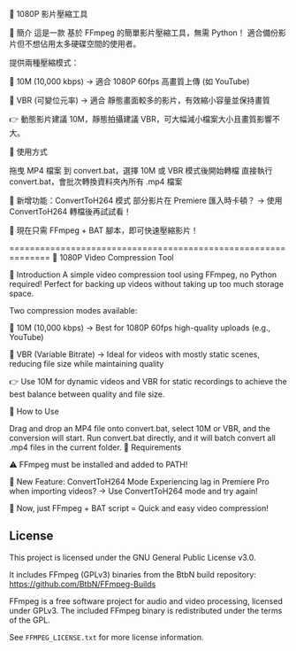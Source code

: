 🎥 1080P 影片壓縮工具

📌 簡介
這是一款 基於 FFmpeg 的簡單影片壓縮工具，無需 Python！
適合備份影片但不想佔用太多硬碟空間的使用者。

提供兩種壓縮模式：

🔹 10M (10,000 kbps) → 適合 1080P 60fps 高畫質上傳 (如 YouTube)

🔹 VBR (可變位元率) → 適合 靜態畫面較多的影片，有效縮小容量並保持畫質

👉 動態影片建議 10M，靜態拍攝建議 VBR，可大幅減小檔案大小且畫質影響不大。

📌 使用方式

拖曳 MP4 檔案 到 convert.bat，選擇 10M 或 VBR 模式後開始轉檔
直接執行 convert.bat，會批次轉換資料夾內所有 .mp4 檔案

📌 新增功能：ConvertToH264 模式
部分影片在 Premiere 匯入時卡頓？
→ 使用 ConvertToH264 轉檔後再試試看！

🚀 現在只需 FFmpeg + BAT 腳本，即可快速壓縮影片！

==============================================================
🎥 1080P Video Compression Tool

📌 Introduction
A simple video compression tool using FFmpeg, no Python required!
Perfect for backing up videos without taking up too much storage space.

Two compression modes available:

🔹 10M (10,000 kbps) → Best for 1080P 60fps high-quality uploads (e.g., YouTube)

🔹 VBR (Variable Bitrate) → Ideal for videos with mostly static scenes, reducing file size while maintaining quality

👉 Use 10M for dynamic videos and VBR for static recordings to achieve the best balance between quality and file size.

📌 How to Use

Drag and drop an MP4 file onto convert.bat, select 10M or VBR, and the conversion will start.
Run convert.bat directly, and it will batch convert all .mp4 files in the current folder.
📌 Requirements

⚠️ FFmpeg must be installed and added to PATH!

📌 New Feature: ConvertToH264 Mode
Experiencing lag in Premiere Pro when importing videos?
→ Use ConvertToH264 mode and try again!

🚀 Now, just FFmpeg + BAT script = Quick and easy video compression!


## License

This project is licensed under the GNU General Public License v3.0.

It includes FFmpeg (GPLv3) binaries from the BtbN build repository:
https://github.com/BtbN/FFmpeg-Builds

FFmpeg is a free software project for audio and video processing, licensed under GPLv3.
The included FFmpeg binary is redistributed under the terms of the GPL.

See `FFMPEG_LICENSE.txt` for more license information.
